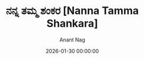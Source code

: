 ---
layout: book-review
date: 2026-01-30 00:00:00
title: ನನ್ನ ತಮ್ಮ ಶಂಕರ [Nanna Tamma Shankara]
author: Anant Nag
cover: assets/img/book_covers/Nanna_Tamma_Shankara.jpg
olid:  # use Open Library ID to fetch cover (if no `cover` is provided)
isbn:  # use ISBN to fetch cover (if no `olid` is provided, dashes are optional)
categories: Crime Karnataka
tags: yet-to-start
started: 2026-01-01
finished: 2026-02-28
released: 2001
status: interested
---